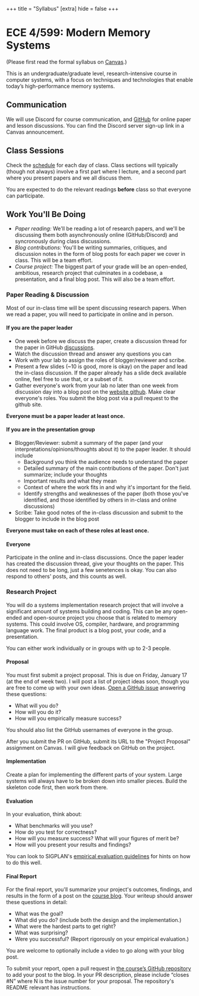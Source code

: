 +++
title = "Syllabus"
[extra]
hide = false
+++
# ECE 4/599: Modern Memory Systems

(Please first read the formal syllabus on [Canvas][syl].)

This is an undergraduate/graduate level, research-intensive course in computer
systems, with a focus on techniques and technologies that enable today’s
high-performance memory systems.  

## Communication
We will use Discord for course communication, and [GitHub](https://github.com/khale/mem-systems-w25/discussions) for online paper and lesson
discussions. You can find the Discord server sign-up link in a Canvas announcement. 

## Class Sessions
Check the [schedule][] for each day of class. Class sections will typically (though not always)
involve a first part where I lecture, and a second part where you present papers and we all
discuss them. 

You are expected to do the relevant readings **before** class so that everyone can participate. 

## Work You'll Be Doing

* *Paper reading:*
 We'll be reading a lot of research papers, and we'll be discussing them both asynchronously online (GitHub/Discord) and syncronously during class discussions. 
* *Blog contributions:*
  You'll be writing summaries, critiques, and discussion notes in the form of blog posts for each paper we cover in class. This will be a team effort. 
* *Course project:*
  The biggest part of your grade will be an open-ended, ambitious, research project that culminates in a codebase, a presentation, and a final blog post. This will also be a team effort. 

### Paper Reading & Discussion

Most of our in-class time will be spent discussing research papers. 
When we read a paper, you will need to participate in online and in person. 

#### If you are the paper leader

- One week before we discuss the paper, create a discussion thread for the paper in GitHub [discussions][paper-disc].
- Watch the discussion thread and answer any questions you can 
- Work with your lab to assign the roles of blogger/reviewer and scribe.
- Present a few slides (~10 is good, more is okay) on the paper and lead the in-class discussion. If the paper
already has a slide deck available online, feel free to use that, or a subset of it. 
- Gather everyone's work from your lab no later than one week from discussion day into a blog post on the [website github][gh].
  Make clear everyone's roles. You submit the blog post via a pull request to the github site.

**Everyone must be a paper leader at least once.**

#### If you are in the presentation group

- Blogger/Reviewer: submit a summary of the paper (and your interpretations/opinions/thoughts about it)
  to the paper leader. It should include
  * Background you think the audience needs to understand the paper
  * Detailed summary of the main contributions of the paper. Don't just summarize; include your thoughts
  * Important results and what they mean
  * Context of where the work fits in and why it's important for the field. 
  * Identify strengths and weaknesses of the paper (both those you've identified, and those
    identified by others in in-class and online discussions)
- Scribe: Take good notes of the in-class discussion and submit to the blogger to include in the blog post

**Everyone must take on each of these roles at least once.**

#### Everyone
Participate in the online and in-class discussions. Once the paper leader has created the discussion thread,
give your thoughts on the paper. This does not need to be long, just a few senetences is okay. You can 
also respond to others' posts, and this counts as well. 

### Research Project

You will do a systems implementation research project that will involve a significant amount of
systems building and coding. This can be any open-ended and open-source project you choose that
is related to memory systems. This could involve OS, compiler, hardware, and programming language work. 
The final product is a blog post, your code, and a presentation. 

You can either work individually or in groups with up to 2-3 people. 

#### Proposal 

You must first submit a project proposal. This is due on Friday, January 17 (at the end of week two). I
will post a list of project ideas soon, though you are free to come up with your own ideas. [Open a GitHub issue][proposal]
answering these questions:

* What will you do?
* How will you do it?
* How will you empirically measure success?

You should also list the GitHub usernames of everyone in the group.

After you submit the PR on GitHub, submit its URL to the "Project Proposal" assignment on Canvas. I will give
feedback on GitHub on the project. 

[proposal]: https://github.com/khale/mem-systems-w25/issues/new?labels=proposal&template=project-proposal.md&title=Project+%5BNUMBER%5D+Proposal%3A+%5BTITLE%5D

#### Implementation
Create a plan for implementing the different parts of your system. Large systems will always have to be
broken down into smaller pieces. Build the skeleton code first, then work from there. 

#### Evaluation
In your evaluation, think about:
* What benchmarks will you use?
* How do you test for correctness? 
* How will you measure success? What will your figures of merit be?
* How will you present your results and findings? 

You can look to SIGPLAN's [empirical evaluation guidelines](https://www.sigplan.org/Resources/EmpiricalEvaluation/) for
hints on how to do this well. 


#### Final Report

For the final report, you'll summarize your project's outcomes, findings, and results in the form of a post on the [course blog][blog].
Your writeup should answer these questions in detail:

* What was the goal?
* What did you do? (include both the design and the implementation.)
* What were the hardest parts to get right?
* What was surprising?
* Were you successful? (Report rigorously on your empirical evaluation.)

You are welcome to optionally include a video to go along with your blog post.

To submit your report, open a pull request in [the course’s GitHub repository][gh] to add your post to the blog.
In your PR description, please include “closes #N” where N is the issue number for your proposal.
The repository's README relevant has instructions.

[schedule]: @/schedule.md
[syl]: https://canvas.oregonstate.edu/courses/1995803/assignments/syllabus
[lessons]: @/lesson/_index.md
[blog]: @/blog/_index.md
[paper-disc]: https://github.com/khale/mem-systems-w25/discussions/categories/paper-discussions
[gh]: https://github.com/khale/mem-systems-w25
